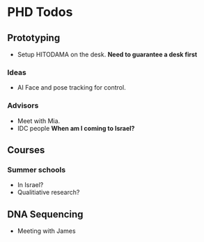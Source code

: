 # PHD Todos

## Prototyping

- Setup HITODAMA on the desk. **Need to guarantee a desk first**

### Ideas
- AI Face and pose tracking for control.

### Advisors

- Meet with Mia.
- IDC people **When am I coming to Israel?**


## Courses

### Summer schools
- In Israel?
- Qualitiative research?

## DNA Sequencing

 - Meeting with James
